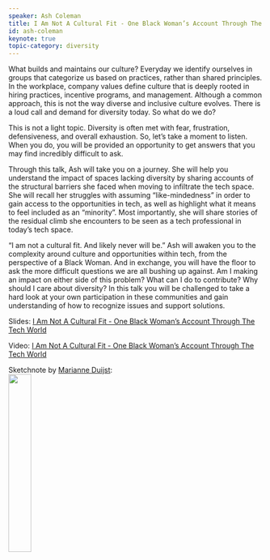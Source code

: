 ```yaml
---
speaker: Ash Coleman
title: I Am Not A Cultural Fit - One Black Woman’s Account Through The Tech World
id: ash-coleman
keynote: true
topic-category: diversity
---
```

What builds and maintains our culture? Everyday we identify ourselves in groups that
categorize us based on practices, rather than shared principles. In the workplace, company
values define culture that is deeply rooted in hiring practices, incentive programs, and
management. Although a common approach, this is not the way diverse and inclusive culture
evolves. There is a loud call and demand for diversity today. So what do we do?

This is not a light topic. Diversity is often met with fear, frustration, defensiveness, and overall
exhaustion. So, let’s take a moment to listen. When you do, you will be provided an opportunity
to get answers that you may find incredibly difficult to ask.

Through this talk, Ash will take you on a journey. She will help you understand the impact of
spaces lacking diversity by sharing accounts of the structural barriers she faced when moving to
infiltrate the tech space. She will recall her struggles with assuming “like-mindedness” in order
to gain access to the opportunities in tech, as well as highlight what it means to feel included as
an “minority”. Most importantly, she will share stories of the residual climb she encounters to
be seen as a tech professional in today’s tech space.

“I am not a cultural fit. And likely never will be.” Ash will awaken you to the complexity around
culture and opportunities within tech, from the perspective of a Black Woman. And in
exchange, you will have the floor to ask the more difficult questions we are all bushing up
against. Am I making an impact on either side of this problem? What can I do to contribute?
Why should I care about diversity? In this talk you will be challenged to take a hard look at your
own participation in these communities and gain understanding of how to recognize issues and
support solutions.

Slides: [I Am Not A Cultural Fit - One Black Woman’s Account Through The Tech World](https://europeantestingconference.eu/slides19/IAmNotACultureFit.pdf)

Video: [I Am Not A Cultural Fit - One Black Woman’s Account Through The Tech World](https://www.pscp.tv/w/1OdKrRRpbQvKX)

Sketchnote by [Marianne Duijst](https://twitter.com/marianneduijst):<br/>
<img src="/images/2019/topics/fit.png" width="30%">